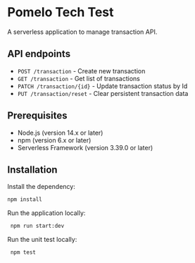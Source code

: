 # Pomelo Tech Test

A serverless application to manage transaction API.

## API endpoints 

- `POST /transaction` - Create new transaction
- `GET /transaction` - Get list of transactions
- `PATCH /transaction/{id}` - Update transaction status by Id
- `PUT /transaction/reset` - Clear persistent transaction data

## Prerequisites

- Node.js (version 14.x or later)
- npm (version 6.x or later)
- Serverless Framework (version 3.39.0 or later)

## Installation

Install the dependency:

```sh
npm install  
```

Run the application locally:

```sh
 npm run start:dev
```

Run the unit test locally:

```sh
 npm test
```